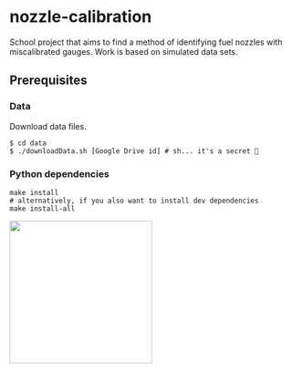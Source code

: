 # nozzle-calibration
School project that aims to find a method of identifying fuel nozzles with miscalibrated gauges. Work is based on simulated data sets.

## Prerequisites

### Data
Download data files. 
```
$ cd data
$ ./downloadData.sh [Google Drive id] # sh... it's a secret 🤫
```

### Python dependencies
```
make install
# alternatively, if you also want to install dev dependencies
make install-all
```
<img src="https://i.chzbgr.com/full/7135493632/h6E511564/" width="250">

